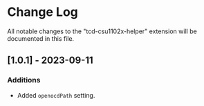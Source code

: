 # Change Log

All notable changes to the "tcd-csu1102x-helper" extension will be documented in this file.

## [1.0.1] - 2023-09-11

### Additions

- Added `openocdPath` setting.
